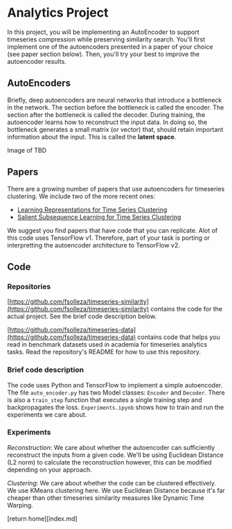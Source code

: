 # Analytics Project

In this project, you will be implementing an AutoEncoder to support timeseries compression
while preserving similarity search. You'll first implement one of the autoencoders
presented in a paper of your choice (see paper section below). Then, you'll try your best
to improve the autoencoder results.

## AutoEncoders

Briefly, deep autoencoders are neural networks that introduce a bottleneck in the network.
The section before the bottleneck is called the encoder. The section after the bottleneck
is called the decoder. During training, the autoencoder learns how to reconstruct the
input data. In doing so, the bottleneck generates a small matrix (or vector) that, should
retain important information about the input. This is called the __latent space__.

Image of TBD

## Papers

There are a growing number of papers that use autoencoders for timeseries clustering. We
include two of the more recent ones:

* [Learning Representations for Time Series Clustering][1]
* [Salient Subsequence Learning for Time Series Clustering][2]

We suggest you find papers that have code that you can replicate. Alot of this code uses
TensorFlow v1. Therefore, part of your task is porting or interpretting the autoencoder
architecture to TensorFlow v2.

## Code

### Repositories

[https://github.com/fsolleza/timeseries-similarity](https://github.com/fsolleza/timeseries-similarity) contains the code for the actual project. See the brief code description below.

[https://github.com/fsolleza/timeseries-data](https://github.com/fsolleza/timeseries-data)
contains code that helps you read in benchmark datasets used in academia for timeseries
analytics tasks. Read the repository's README for how to use this repository.

### Brief code description

The code uses Python and TensorFlow to implement a simple autoencoder. The file
`auto_encoder.py` has two Model classes: `Encoder` and `Decoder`. There is also a
`train_step` function that executes a single training step and backpropagates the loss.
`Experiments.ipynb` shows how to train and run the experiments we care about.

### Experiments

*Reconstruction*: We care about whether the autoencoder can sufficiently reconstruct the
inputs from a given code. We'll be using Euclidean Distance (L2 norm) to calculate the
reconstruction however, this can be modified depending on your approach.

*Clustering*: We care about whether the code can be clustered effectively. We use KMeans
clustering here. We use Euclidean Distance because it's far cheaper than other timeseries
similarity measures like Dynamic Time Warping.


[return home][index.md]

[1]: "./papers/dtcr.pdf"
[2]: "./papers/ussl.pdf"

